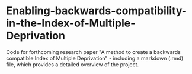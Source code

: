 # Enabling-backwards-compatibility-in-the-Index-of-Multiple-Deprivation
Code for forthcoming research paper "A method to create a backwards compatible Index of Multiple Deprivation" - including a markdown (.rmd) file, which provides a detailed overview of the project.
